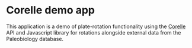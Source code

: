 # Corelle demo app

This application is a demo of plate-rotation functionality
using the [Corelle](https://github.com/UW-Macrostrat/corelle)
API and Javascript library for rotations alongside external data
from the Paleobiology database.
